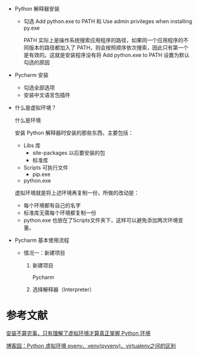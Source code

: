 - Python 解释器安装

  - 勾选 Add python.exe to PATH 和 Use admin privileges when installing py.exe

    PATH 实际上是操作系统搜索应用程序的路径，如果同一个应用程序的不同版本的路径都加入了 PATH，则会按照顺序依次搜索，因此只有第一个是有效的。这就是安装程序没有将 Add python.exe to PATH 设置为默认勾选的原因

- Pycharm 安装

  - 勾选全部选项
  - 安装中文语言包插件

- 什么是虚拟环境？

  什么是环境

  安装 Python 解释器时安装的那些东西，主要包括：

  - Libs 库
    - site-packages 以后要安装的包
    - 标准库
  - Scripts 可执行文件
    - pip.exe
  - python.exe

  虚拟环境就是将上述环境再复制一份，所做的改动是：

  - 每个环境都有自己的名字
  - 标准库无需每个环境都复制一份
  - python.exe 也放在了Scripts文件夹下，这样可以避免添加两次环境变量。

- Pycharm 基本使用流程

  - 情况一：新建项目

    1. 新建项目

       Pycharm

    2. 选择解释器（Interpreter）

# 参考文献

[安装不算完事，只有理解了虚拟环境才算真正掌握 Python 环境](https://www.bilibili.com/video/BV1V7411n7CM?spm_id_from=333.788.videopod.episodes&vd_source=b3328ecaea4c890b0870cbe5c6c5e30c&p=1)

[博客园：Python 虚拟环境 pyenv、venv(pyvenv)、virtualenv之间的区别](https://www.cnblogs.com/qinhan/p/9293126.html)